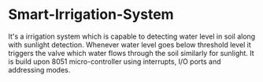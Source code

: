# Smart-Irrigation-System
It's a irrigation system which is capable to detecting water level in soil along with sunlight detection. Whenever water level goes below threshold level it triggers the valve which water flows through the soil similarly for sunlight. It is build upon 8051 micro-controller using interrupts, I/O ports and addressing modes.
